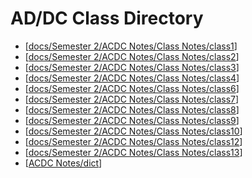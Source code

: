 # AD/DC Class Directory
- [[docs/Semester 2/ACDC Notes/Class Notes/class1]]
- [[docs/Semester 2/ACDC Notes/Class Notes/class2]]
- [[docs/Semester 2/ACDC Notes/Class Notes/class3]]
- [[docs/Semester 2/ACDC Notes/Class Notes/class4]]
- [[docs/Semester 2/ACDC Notes/Class Notes/class6]]
- [[docs/Semester 2/ACDC Notes/Class Notes/class7]]
- [[docs/Semester 2/ACDC Notes/Class Notes/class8]]
- [[docs/Semester 2/ACDC Notes/Class Notes/class9]]
- [[docs/Semester 2/ACDC Notes/Class Notes/class10]]
- [[docs/Semester 2/ACDC Notes/Class Notes/class12]]
- [[docs/Semester 2/ACDC Notes/Class Notes/class13]]
- [[ACDC Notes/dict]]




[//begin]: # "Autogenerated link references for markdown compatibility"
[docs/Semester 2/ACDC Notes/Class Notes/class1]: class1.md "Lesson 1 AC/DC Electronics"
[docs/Semester 2/ACDC Notes/Class Notes/class2]: class2.md "Lesson 2 AC/DC Electronics"
[docs/Semester 2/ACDC Notes/Class Notes/class3]: class3.md "Lesson 3 AC/DC Electronics"
[docs/Semester 2/ACDC Notes/Class Notes/class4]: class4.md "Lesson 4 AC/DC Electronics"
[docs/Semester 2/ACDC Notes/Class Notes/class6]: class6.md "Lesson 6 AC/DC Electronics"
[docs/Semester 2/ACDC Notes/Class Notes/class7]: class7.md "Lesson 7 AC/DC Electronics"
[docs/Semester 2/ACDC Notes/Class Notes/class8]: class8.md "Lesson 8 AC/DC Electronics"
[docs/Semester 2/ACDC Notes/Class Notes/class9]: class9.md "Lesson 9 AC/DC Electronics"
[docs/Semester 2/ACDC Notes/Class Notes/class10]: class10.md "ACDC Electronics Class 10"
[docs/Semester 2/ACDC Notes/Class Notes/class12]: class12.md "ACDC Electronics Class 12"
[docs/Semester 2/ACDC Notes/Class Notes/class13]: class13.md "ACDC Electronics Class 13"
[ACDC Notes/dict]: ../dict.md "AD/DC Dictionary"
[//end]: # "Autogenerated link references"
